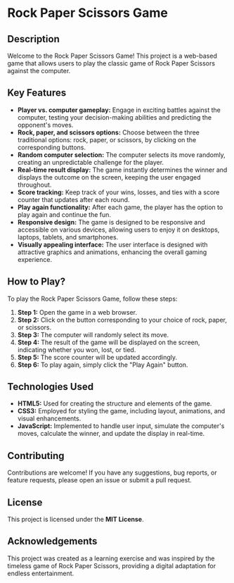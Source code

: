 <!DOCTYPE html>
<html>
<head>
  <meta charset="UTF-8">

 
  <h1>Rock Paper Scissors Game</h1>
  
  <h2>Description</h2>
  <p>
    Welcome to the Rock Paper Scissors Game! This project is a web-based game that allows users to play the classic game of Rock Paper Scissors against the computer.
  </p>

  <h2>Key Features</h2>
  <ul>
    <li><strong>Player vs. computer gameplay:</strong> Engage in exciting battles against the computer, testing your decision-making abilities and predicting the opponent's moves.</li>
    <li><strong>Rock, paper, and scissors options:</strong> Choose between the three traditional options: rock, paper, or scissors, by clicking on the corresponding buttons.</li>
    <li><strong>Random computer selection:</strong> The computer selects its move randomly, creating an unpredictable challenge for the player.</li>
    <li><strong>Real-time result display:</strong> The game instantly determines the winner and displays the outcome on the screen, keeping the user engaged throughout.</li>
    <li><strong>Score tracking:</strong> Keep track of your wins, losses, and ties with a score counter that updates after each round.</li>
    <li><strong>Play again functionality:</strong> After each game, the player has the option to play again and continue the fun.</li>
    <li><strong>Responsive design:</strong> The game is designed to be responsive and accessible on various devices, allowing users to enjoy it on desktops, laptops, tablets, and smartphones.</li>
    <li><strong>Visually appealing interface:</strong> The user interface is designed with attractive graphics and animations, enhancing the overall gaming experience.</li>
  </ul>

  <h2>How to Play?</h2>
  <p>
    To play the Rock Paper Scissors Game, follow these steps:
  </p>
  <ol>
    <li><strong>Step 1:</strong> Open the game in a web browser.</li>
    <li><strong>Step 2:</strong> Click on the button corresponding to your choice of rock, paper, or scissors.</li>
    <li><strong>Step 3:</strong> The computer will randomly select its move.</li>
    <li><strong>Step 4:</strong> The result of the game will be displayed on the screen, indicating whether you won, lost, or tied.</li>
    <li><strong>Step 5:</strong> The score counter will be updated accordingly.</li>
    <li><strong>Step 6:</strong> To play again, simply click the "Play Again" button.</li>
  </ol>

  <h2>Technologies Used</h2>
  <ul>
    <li><strong>HTML5:</strong> Used for creating the structure and elements of the game.</li>
    <li><strong>CSS3:</strong> Employed for styling the game, including layout, animations, and visual enhancements.</li>
    <li><strong>JavaScript:</strong> Implemented to handle user input, simulate the computer's moves, calculate the winner, and update the display in real-time.</li>
  </ul>

  <h2>Contributing</h2>
  <p>
    Contributions are welcome! If you have any suggestions, bug reports, or feature requests, please open an issue or submit a pull request.
  </p>

  <h2>License</h2>
  <p>
    This project is licensed under the <strong>MIT License</strong>. 
  </p>

  <h2>Acknowledgements</h2>
  <p>
    This project was created as a learning exercise and was inspired by the timeless game of Rock Paper Scissors, providing a digital adaptation for endless entertainment.
  </p>
</body>
</html>
